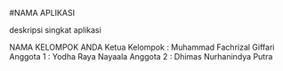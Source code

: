 #NAMA APLIKASI

deskripsi singkat aplikasi

NAMA KELOMPOK ANDA
Ketua Kelompok : Muhammad Fachrizal Giffari
Anggota 1 : Yodha Raya Nayaala
Anggota 2 : Dhimas Nurhanindya Putra
